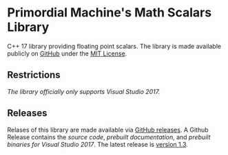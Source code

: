 # Primordial Machine's Math Scalars Library
C++ 17 library providing floating point scalars.
The library is made available publicly on [GitHub](https://github.com/primordialmachine/math-scalars) under the [MIT License](https://github.com/primordialmachine/math-scalars/blob/master/LICENSE).

## Restrictions
*The library officially only supports Visual Studio 2017.*

## Releases
Relases of this library are made available via [GitHub releases](https://github.com/primordialmachine/math-scalars/releases/). A Github Release contains the *source code*, *prebuilt documentation*, and *prebuilt binaries for Visual Studio 2017*. The latest release is [version 1.3](https://github.com/primordialmachine/math-scalars/releases/latest).
